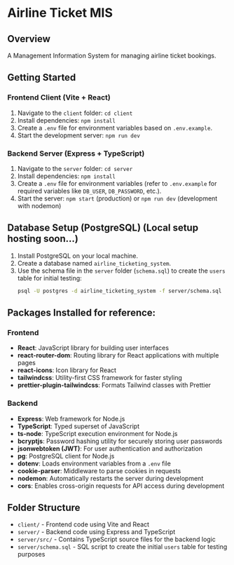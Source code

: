 # Airline Ticket MIS

## Overview

A Management Information System for managing airline ticket bookings.

## Getting Started

### Frontend Client (Vite + React)

1. Navigate to the `client` folder: `cd client`
2. Install dependencies: `npm install`
3. Create a `.env` file for environment variables based on `.env.example`.
4. Start the development server: `npm run dev`

### Backend Server (Express + TypeScript)

1. Navigate to the `server` folder: `cd server`
2. Install dependencies: `npm install`
3. Create a `.env` file for environment variables (refer to `.env.example` for required variables like `DB_USER`, `DB_PASSWORD`, etc.).
4. Start the server: `npm start` (production) or `npm run dev` (development with nodemon)

## Database Setup (PostgreSQL) (Local setup hosting soon...)

1. Install PostgreSQL on your local machine.
2. Create a database named `airline_ticketing_system`.
3. Use the schema file in the `server` folder (`schema.sql`) to create the `users` table for initial testing:
   ```bash
   psql -U postgres -d airline_ticketing_system -f server/schema.sql
   ```

## Packages Installed for reference:

### Frontend

- **React**: JavaScript library for building user interfaces
- **react-router-dom**: Routing library for React applications with multiple pages
- **react-icons**: Icon library for React
- **tailwindcss**: Utility-first CSS framework for faster styling
- **prettier-plugin-tailwindcss**: Formats Tailwind classes with Prettier

### Backend

- **Express**: Web framework for Node.js
- **TypeScript**: Typed superset of JavaScript
- **ts-node**: TypeScript execution environment for Node.js
- **bcryptjs**: Password hashing utility for securely storing user passwords
- **jsonwebtoken (JWT)**: For user authentication and authorization
- **pg**: PostgreSQL client for Node.js
- **dotenv**: Loads environment variables from a `.env` file
- **cookie-parser**: Middleware to parse cookies in requests
- **nodemon**: Automatically restarts the server during development
- **cors**: Enables cross-origin requests for API access during development

## Folder Structure

- `client/` - Frontend code using Vite and React
- `server/` - Backend code using Express and TypeScript
- `server/src/` - Contains TypeScript source files for the backend logic
- `server/schema.sql` - SQL script to create the initial `users` table for testing purposes